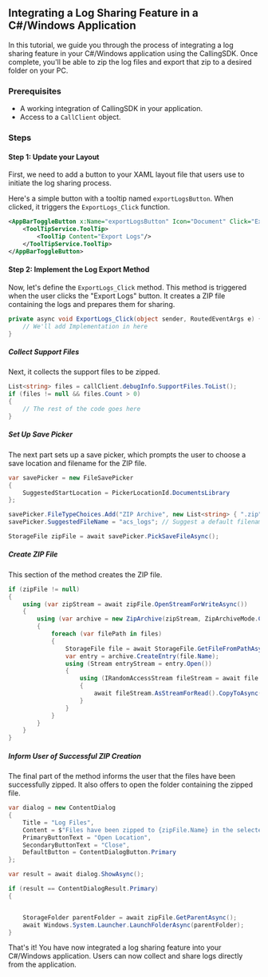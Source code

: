 ## Integrating a Log Sharing Feature in a C#/Windows Application

In this tutorial, we guide you through the process of integrating a log sharing feature in your C#/Windows application using the CallingSDK. Once complete, you'll be able to zip the log files and export that zip to a desired folder on your PC.

### Prerequisites

- A working integration of CallingSDK in your application.
- Access to a `CallClient` object.

### Steps

#### Step 1: Update your Layout

First, we need to add a button to your XAML layout file that users use to initiate the log sharing process.

Here's a simple button with a tooltip named `exportLogsButton`. When clicked, it triggers the `ExportLogs_Click` function.

```xml
<AppBarToggleButton x:Name="exportLogsButton" Icon="Document" Click="ExportLogs_Click">
    <ToolTipService.ToolTip>
        <ToolTip Content="Export Logs"/>
    </ToolTipService.ToolTip>
</AppBarToggleButton>
```

#### Step 2: Implement the Log Export Method

Now, let's define the `ExportLogs_Click` method. This method is triggered when the user clicks the "Export Logs" button. It creates a ZIP file containing the logs and prepares them for sharing.

```csharp
private async void ExportLogs_Click(object sender, RoutedEventArgs e) {
    // We'll add Implementation in here
}
```

##### Collect Support Files

Next, it collects the support files to be zipped.

```csharp
List<string> files = callClient.debugInfo.SupportFiles.ToList();
if (files != null && files.Count > 0)
{
    // The rest of the code goes here
}
```

##### Set Up Save Picker

The next part sets up a save picker, which prompts the user to choose a save location and filename for the ZIP file.

```csharp
var savePicker = new FileSavePicker
{
    SuggestedStartLocation = PickerLocationId.DocumentsLibrary
};

savePicker.FileTypeChoices.Add("ZIP Archive", new List<string> { ".zip" });
savePicker.SuggestedFileName = "acs_logs"; // Suggest a default filename

StorageFile zipFile = await savePicker.PickSaveFileAsync();
```

##### Create ZIP File

This section of the method creates the ZIP file.

```csharp
if (zipFile != null)
{
    using (var zipStream = await zipFile.OpenStreamForWriteAsync())
    {
        using (var archive = new ZipArchive(zipStream, ZipArchiveMode.Create))
        {
            foreach (var filePath in files)
            {
                StorageFile file = await StorageFile.GetFileFromPathAsync(filePath);
                var entry = archive.CreateEntry(file.Name);
                using (Stream entryStream = entry.Open())
                {
                    using (IRandomAccessStream fileStream = await file.OpenAsync(FileAccessMode.Read))
                    {
                        await fileStream.AsStreamForRead().CopyToAsync(entryStream);
                    }
                }
            }
        }
    }
}
```

##### Inform User of Successful ZIP Creation

The final part of the method informs the user that the files have been successfully zipped. It also offers to open the folder containing the zipped file.

```csharp
var dialog = new ContentDialog
{
    Title = "Log Files",
    Content = $"Files have been zipped to {zipFile.Name} in the selected location.",
    PrimaryButtonText = "Open Location",
    SecondaryButtonText = "Close",
    DefaultButton = ContentDialogButton.Primary
};

var result = await dialog.ShowAsync();

if (result == ContentDialogResult.Primary)
{


    StorageFolder parentFolder = await zipFile.GetParentAsync();
    await Windows.System.Launcher.LaunchFolderAsync(parentFolder);
}
```

That's it! You have now integrated a log sharing feature into your C#/Windows application. Users can now collect and share logs directly from the application.